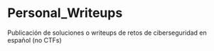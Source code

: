 # Personal_Writeups
Publicación de soluciones o writeups de retos de ciberseguridad en español (no CTFs)
